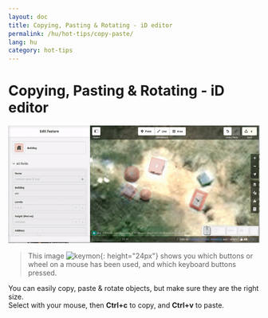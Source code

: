 ```yaml
---
layout: doc
title: Copying, Pasting & Rotating - iD editor
permalink: /hu/hot-tips/copy-paste/
lang: hu
category: hot-tips
---
```


Copying, Pasting & Rotating - iD editor
============

![copy-paste][]

> This image ![keymon]{: height="24px"} shows you which buttons or wheel on a mouse has been used, and which keyboard buttons pressed.  

You can easily copy, paste & rotate objects, but make sure they are the right size.  
Select with your mouse, then **Ctrl+c** to copy, and **Ctrl+v** to paste.  

[copy-paste]:/images/hot-tips/copy-paste.gif
[keymon]:/images/hot-tips/keymon.png